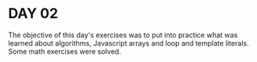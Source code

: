 # DAY 02

The objective of this day's exercises was to put into practice what was learned about algorithms, Javascript arrays and loop and template literals. Some math exercises were solved.
